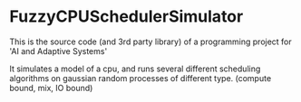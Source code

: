 # FuzzyCPUSchedulerSimulator
This is the source code (and 3rd party library) of a programming project for 'AI and Adaptive Systems'

It simulates a model of a cpu, and runs several different scheduling algorithms on gaussian random processes of different type.
(compute bound, mix, IO bound)


